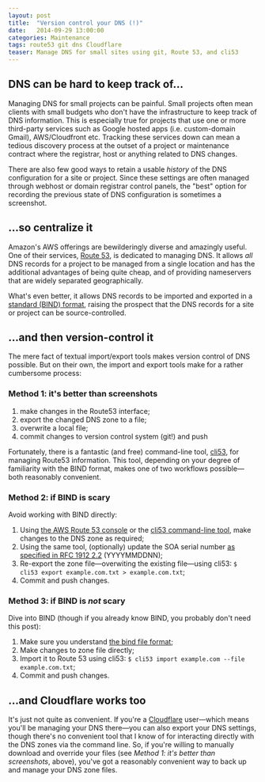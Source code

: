 ```yaml
---
layout: post
title:  "Version control your DNS (!)"
date:   2014-09-29 13:00:00
categories: Maintenance
tags: route53 git dns Cloudflare 
teaser: Manage DNS for small sites using git, Route 53, and cli53
---
```


## DNS can be hard to keep track of&hellip;

Managing DNS for small projects can be painful. Small projects often mean clients with small budgets who don't have the infrastructure to keep track of DNS information. This is especially true for projects that use one or more third-party services such as Google hosted apps (i.e. custom-domain Gmail), AWS/Cloudfront etc. Tracking these services down can mean a tedious discovery process at the outset of a project or maintenance contract where the registrar, host or anything related to DNS changes.

There are also few good ways to retain a usable *history* of the DNS configuration for a site or project. Since these settings are often managed through webhost or domain registrar control panels, the "best" option for recording the previous state of DNS configuration is sometimes a screenshot.

## &hellip;so centralize it

Amazon's AWS offerings are bewilderingly diverse and amazingly useful. One of their services, [Route 53][route53], is dedicated to managing DNS. It allows *all* DNS records for a project to be managed from a single location and has the additional advantages of being quite cheap, and of providing nameservers that are widely separated geographically.

What's even better, it allows DNS records to be imported and exported in a [standard (BIND) format][bindformat], raising the prospect that the DNS records for a site or project can be source-controlled. 

## &hellip;and then version-control it

The mere fact of textual import/export tools makes version control of DNS possible. But on their own, the import and export tools make for a rather cumbersome process:

### Method 1: it's better than screenshots

1. make changes in the Route53 interface;
2. export the changed DNS zone to a file;
3. overwrite a local file;
4. commit changes to version control system (git!) and push

Fortunately, there is a fantastic (and free) command-line tool, [cli53][cli53], for managing Route53 information. This tool, depending on your degree of familiarity with the BIND format, makes one of two workflows possible&mdash;both reasonably convenient.

### Method 2: if BIND is scary

Avoid working with BIND directly:

1. Using [the AWS Route 53
   console](https://console.aws.amazon.com/route53) or the [cli53
   command-line tool](https://github.com/barnybug/cli53), make changes
   to the DNS zone as required;
2. Using the same tool, (optionally) update the SOA serial number [as specified in RFC 1912
   2.2](http://www.zytrax.com/books/dns/apd/rfc1912.txt) (YYYYMMDDNN);
3. Re-export the zone file&mdash;overwiting the existing file&mdash;using cli53:
   `$ cli53 export example.com.txt >
   example.com.txt`;
4. Commit and push changes.

### Method 3: if BIND is *not* scary

Dive into BIND (though if you already know BIND, you probably don't need this post):

1. Make sure you understand [the bind file
   format](https://en.wikipedia.org/wiki/Zone_file);
2. Make changes to zone file directly; 
3. Import it to Route 53 using cli53:
   `$ cli53 import example.com --file example.com.txt`;
4. Commit and push changes.

## &hellip;and Cloudflare works too

It's just not quite as convenient. If you're a [Cloudflare][cloudflare] user&mdash;which means you'll be managing your DNS there&mdash;you can
also export your DNS settings, though there's no convenient tool that I
know of for interacting directly with the DNS zones via the command line. So, if you're
willing to manually download and override your files (see *Method 1: it's better than screenshots*, above), you've got a reasonably convenient way to back up and manage your DNS zone files.

[bindformat]: https://en.wikipedia.org/wiki/Zone_file
[route53]:    https://aws.amazon.com/route53
[cli53]:      https://github.com/barnybug/cli53
[cloudflare]: https://www.cloudflare.com/
